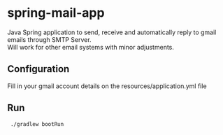 # spring-mail-app

Java Spring application to send, receive and automatically reply to gmail emails through SMTP Server.  
Will work for other email systems with minor adjustments.

## Configuration

Fill in your gmail account details on the resources/application.yml file

## Run

``` 
 ./gradlew bootRun
```